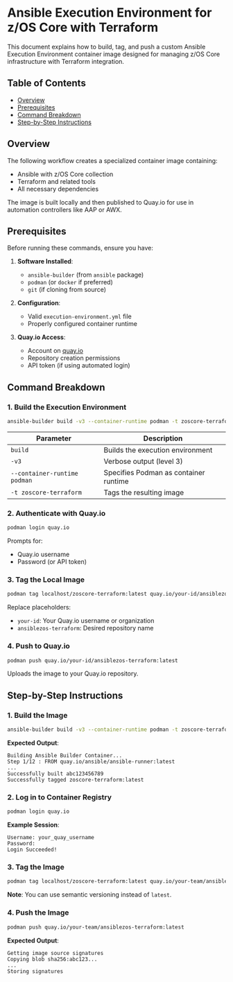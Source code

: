 # Ansible Execution Environment for z/OS Core with Terraform

This document explains how to build, tag, and push a custom Ansible Execution Environment container image designed for managing z/OS Core infrastructure with Terraform integration.

## Table of Contents
- [Overview](#overview)
- [Prerequisites](#prerequisites)
- [Command Breakdown](#command-breakdown)
- [Step-by-Step Instructions](#step-by-step-instructions)

## Overview

The following workflow creates a specialized container image containing:
- Ansible with z/OS Core collection
- Terraform and related tools
- All necessary dependencies

The image is built locally and then published to Quay.io for use in automation controllers like AAP or AWX.

## Prerequisites

Before running these commands, ensure you have:

1. **Software Installed**:
   - `ansible-builder` (from `ansible` package)
   - `podman` (or `docker` if preferred)
   - `git` (if cloning from source)

2. **Configuration**:
   - Valid `execution-environment.yml` file
   - Properly configured container runtime

3. **Quay.io Access**:
   - Account on [quay.io](https://quay.io)
   - Repository creation permissions
   - API token (if using automated login)

## Command Breakdown

### 1. Build the Execution Environment

```bash
ansible-builder build -v3 --container-runtime podman -t zoscore-terraform
```

| Parameter | Description |
|-----------|-------------|
| `build` | Builds the execution environment |
| `-v3` | Verbose output (level 3) |
| `--container-runtime podman` | Specifies Podman as container runtime |
| `-t zoscore-terraform` | Tags the resulting image |

### 2. Authenticate with Quay.io

```bash
podman login quay.io
```

Prompts for:
- Quay.io username
- Password (or API token)

### 3. Tag the Local Image

```bash
podman tag localhost/zoscore-terraform:latest quay.io/your-id/ansiblezos-terraform:latest
```

Replace placeholders:
- `your-id`: Your Quay.io username or organization
- `ansiblezos-terraform`: Desired repository name

### 4. Push to Quay.io

```bash
podman push quay.io/your-id/ansiblezos-terraform:latest
```

Uploads the image to your Quay.io repository.

## Step-by-Step Instructions

### 1. Build the Image

```bash
ansible-builder build -v3 --container-runtime podman -t zoscore-terraform
```

**Expected Output**:
```
Building Ansible Builder Container...
Step 1/12 : FROM quay.io/ansible/ansible-runner:latest
...
Successfully built abc123456789
Successfully tagged zoscore-terraform:latest
```

### 2. Log in to Container Registry

```bash
podman login quay.io
```

**Example Session**:
```
Username: your_quay_username
Password: 
Login Succeeded!
```

### 3. Tag the Image

```bash
podman tag localhost/zoscore-terraform:latest quay.io/your-team/ansiblezos-terraform:latest
```

**Note**: You can use semantic versioning instead of `latest`.

### 4. Push the Image

```bash
podman push quay.io/your-team/ansiblezos-terraform:latest
```

**Expected Output**:
```
Getting image source signatures
Copying blob sha256:abc123...
...
Storing signatures
```